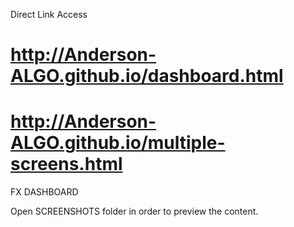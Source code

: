 Direct Link Access
# http://Anderson-ALGO.github.io/dashboard.html
# http://Anderson-ALGO.github.io/multiple-screens.html
FX DASHBOARD

Open SCREENSHOTS folder in order to preview the content.
